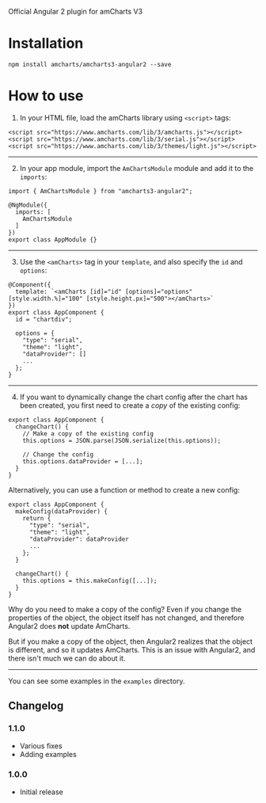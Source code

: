 Official Angular 2 plugin for amCharts V3

Installation
============

```
npm install amcharts/amcharts3-angular2 --save
```

How to use
==========

1) In your HTML file, load the amCharts library using `<script>` tags:

```
<script src="https://www.amcharts.com/lib/3/amcharts.js"></script>
<script src="https://www.amcharts.com/lib/3/serial.js"></script>
<script src="https://www.amcharts.com/lib/3/themes/light.js"></script>
```

----

2) In your app module, import the `AmChartsModule` module and add it to the `imports`:

```
import { AmChartsModule } from "amcharts3-angular2";

@NgModule({
  imports: [
    AmChartsModule
  ]
})
export class AppModule {}
```

----

3) Use the `<amCharts>` tag in your `template`, and also specify the `id` and `options`:

```
@Component({
  template: `<amCharts [id]="id" [options]="options" [style.width.%]="100" [style.height.px]="500"></amCharts>`
})
export class AppComponent {
  id = "chartdiv";

  options = {
    "type": "serial",
    "theme": "light",
    "dataProvider": []
    ...
  };
}
```

----

4) If you want to dynamically change the chart config after the chart has been created, you first need to create a *copy* of the existing config:

```
export class AppComponent {
  changeChart() {
    // Make a copy of the existing config
    this.options = JSON.parse(JSON.serialize(this.options));

    // Change the config
    this.options.dataProvider = [...];
  }
}
```

Alternatively, you can use a function or method to create a new config:

```
export class AppComponent {
  makeConfig(dataProvider) {
    return {
      "type": "serial",
      "theme": "light",
      "dataProvider": dataProvider
      ...
    };
  }

  changeChart() {
    this.options = this.makeConfig([...]);
  }
}
```

Why do you need to make a copy of the config? Even if you change the properties of the object, the object itself has not changed, and therefore Angular2 does **not** update AmCharts.

But if you make a copy of the object, then Angular2 realizes that the object is different, and so it updates AmCharts. This is an issue with Angular2, and there isn't much we can do about it.

----

You can see some examples in the `examples` directory.

## Changelog

### 1.1.0
* Various fixes
* Adding examples

### 1.0.0
* Initial release
